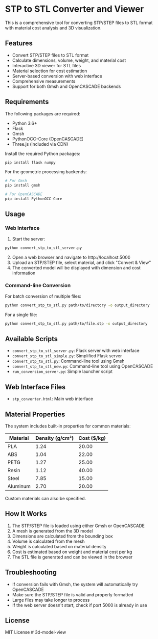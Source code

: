 # STP to STL Converter and Viewer

This is a comprehensive tool for converting STP/STEP files to STL format with material cost analysis and 3D visualization.

## Features

- Convert STP/STEP files to STL format
- Calculate dimensions, volume, weight, and material cost
- Interactive 3D viewer for STL files
- Material selection for cost estimation
- Server-based conversion with web interface
- Comprehensive measurements
- Support for both Gmsh and OpenCASCADE backends

## Requirements

The following packages are required:

- Python 3.6+
- Flask
- Gmsh
- PythonOCC-Core (OpenCASCADE)
- Three.js (included via CDN)

Install the required Python packages:

```bash
pip install flask numpy
```

For the geometric processing backends:

```bash
# For Gmsh
pip install gmsh

# For OpenCASCADE
pip install PythonOCC-Core
```

## Usage

### Web Interface

1. Start the server:

```bash
python convert_stp_to_stl_server.py
```

2. Open a web browser and navigate to http://localhost:5000
3. Upload an STP/STEP file, select material, and click "Convert & View"
4. The converted model will be displayed with dimension and cost information

### Command-line Conversion

For batch conversion of multiple files:

```bash
python convert_stp_to_stl.py path/to/directory -o output_directory
```

For a single file:

```bash
python convert_stp_to_stl.py path/to/file.stp -o output_directory
```

## Available Scripts

- `convert_stp_to_stl_server.py`: Flask server with web interface
- `convert_stp_to_stl_simple.py`: Simplified Flask server
- `convert_stp_to_stl.py`: Command-line tool using Gmsh
- `convert_stp_to_stl_new.py`: Command-line tool using OpenCASCADE
- `run_conversion_server.py`: Simple launcher script

## Web Interface Files

- `stp_converter.html`: Main web interface

## Material Properties

The system includes built-in properties for common materials:

| Material  | Density (g/cm³) | Cost ($/kg) |
|-----------|----------------|-------------|
| PLA       | 1.24           | 20.00       |
| ABS       | 1.04           | 22.00       |
| PETG      | 1.27           | 25.00       |
| Resin     | 1.12           | 40.00       |
| Steel     | 7.85           | 15.00       |
| Aluminum  | 2.70           | 20.00       |

Custom materials can also be specified.

## How It Works

1. The STP/STEP file is loaded using either Gmsh or OpenCASCADE
2. A mesh is generated from the 3D model
3. Dimensions are calculated from the bounding box
4. Volume is calculated from the mesh
5. Weight is calculated based on material density
6. Cost is estimated based on weight and material cost per kg
7. The STL file is generated and can be viewed in the browser

## Troubleshooting

- If conversion fails with Gmsh, the system will automatically try OpenCASCADE
- Make sure the STP/STEP file is valid and properly formatted
- Large files may take longer to process
- If the web server doesn't start, check if port 5000 is already in use

## License

MIT License #   3 d - m o d e l - v i e w  
 